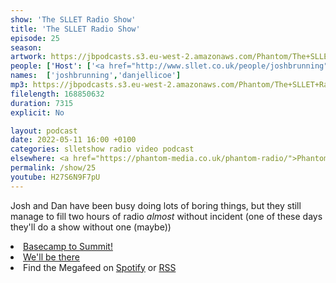```yaml
---
show: 'The SLLET Radio Show'
title: 'The SLLET Radio Show'
episode: 25
season: 
artwork: https://jbpodcasts.s3.eu-west-2.amazonaws.com/Phantom/The+SLLET+Radio+Show/2021-09-27+-+SLLET+radio+square.png
people: ['Host': ['<a href="http://www.sllet.co.uk/people/joshbrunning">Josh Brunning</a>', '<a href="http://www.sllet.co.uk/people/danjellicoe">Dan Jellicoe</a>']]
names:  ['joshbrunning','danjellicoe']
mp3: https://jbpodcasts.s3.eu-west-2.amazonaws.com/Phantom/The+SLLET+Radio+Show/2022-05-11+-+25.mp3
filelength: 168850632
duration: 7315 
explicit: No

layout: podcast
date: 2022-05-11 16:00 +0100
categories: slletshow radio video podcast
elsewhere: <a href="https://phantom-media.co.uk/phantom-radio/">Phantom Media</a>
permalink: /show/25
youtube: H27S6N9F7pU
---
```


Josh and Dan have been busy doing lots of boring things, but they still manage to fill two hours of radio <em>almost</em> without incident (one of these days they'll do a show without one (maybe))

<li><a href="https://www.derbyunion.co.uk/events/6510/3404/">Basecamp to Summit!</a></li>
<li><a href="https://www.derbyunion.co.uk/events/14313/3402/">We'll be there</a></li>
<li>Find the Megafeed on <a href="https://open.spotify.com/show/1WGc6YCF3UfAL7E62gHLAS?si=eff5901deb8d498e">Spotify</a> or <a href="https://anchor.fm/s/849e58ac/podcast/rss">RSS</a></li>
